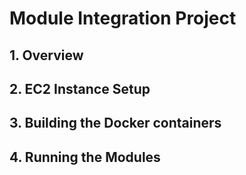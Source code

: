 # Module Integration Project

## 1. Overview

## 2. EC2 Instance Setup

## 3. Building the Docker containers

## 4. Running the Modules
